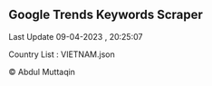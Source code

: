 

## Google Trends Keywords Scraper 
 
Last Update 09-04-2023 , 20:25:07

Country List :
VIETNAM.json



© Abdul Muttaqin 
